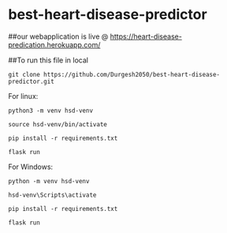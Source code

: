 # best-heart-disease-predictor

##our webapplication is live @ https://heart-disease-predication.herokuapp.com/

##To run this file in local

`git clone https://github.com/Durgesh2050/best-heart-disease-predictor.git`


For linux:

`python3 -m venv hsd-venv`

`source hsd-venv/bin/activate`

`pip install -r requirements.txt`

`flask run`

For Windows:

`python -m venv hsd-venv`

`hsd-venv\Scripts\activate`

`pip install -r requirements.txt`

`flask run`
